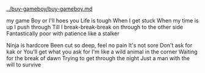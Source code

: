 [../buy-gameboy/buy-gameboy.md](gameboy)

my game
Boy or I'll hoes you
Life is tough
When I get stuck
When my time is up
I push through
Till I break-break-break
on through to the other side
Fantastically poor with patience like a stalker

Ninja is hardcore
Been cut so deep, feel no pain
It's not sore
Don't ask for kak or
You'll get what you ask for
I'm like a wild animal in the corner
Waiting for the break of dawn
Trying to get through the night
Just a man with the will to survive